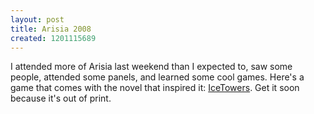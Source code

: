 ```yaml
---
layout: post
title: Arisia 2008
created: 1201115689
---
```

I attended more of Arisia last weekend than I expected to, saw some people, attended some panels, and learned some cool games.  Here's a game that comes with the novel that inspired it:  [IceTowers](http://www.wunderland.com/icehouse/IceTowers/).  Get it soon because it's out of print.
